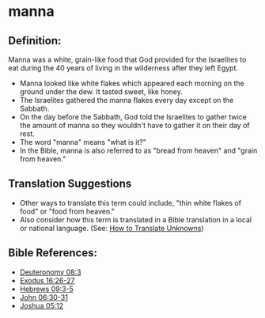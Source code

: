 # manna #

## Definition: ##

Manna was a white, grain-like food that God provided for the Israelites to eat during the 40 years of living in the wilderness after they left Egypt.

* Manna looked like white flakes which appeared each morning on the ground under the dew. It tasted sweet, like honey.
* The Israelites gathered the manna flakes every day except on the Sabbath.
* On the day before the Sabbath, God told the Israelites to gather twice the amount of manna so they wouldn't have to gather it on their day of rest.
* The word "manna" means "what is it?"
* In the Bible, manna is also referred to as "bread from heaven" and "grain from heaven."

## Translation Suggestions ##

* Other ways to translate this term could include, "thin white flakes of food" or "food from heaven."
* Also consider how this term is translated in a Bible translation in a local or national language. (See: [How to Translate Unknowns](en/ta-vol1/translate/man/translate-unknown))



## Bible References: ##

* [Deuteronomy 08:3](en/tn/deu/help/08/03)
* [Exodus 16:26-27](en/tn/exo/help/16/26)
* [Hebrews 09:3-5](en/tn/heb/help/09/03)
* [John 06:30-31](en/tn/jhn/help/06/30)
* [Joshua 05:12](en/tn/jos/help/05/12)